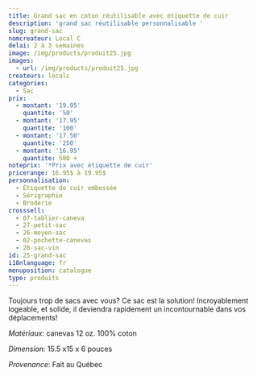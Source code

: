 ```yaml
---
title: Grand sac en coton réutilisable avec étiquette de cuir
description: 'grand sac réutilisable personnalisable '
slug: grand-sac
nomcreateur: Local C
delai: 2 à 3 semaines
image: /img/products/produit25.jpg
images:
  - url: /img/products/produit25.jpg
createurs: localc
categories:
  - Sac
prix:
  - montant: '19.95'
    quantite: '50'
  - montant: '17.95'
    quantite: '100'
  - montant: '17.50'
    quantite: '250'
  - montant: '16.95'
    quantite: 500 +
noteprix: '*Prix avec étiquette de cuir'
pricerange: 16.95$ à 19.95$
personnalisation:
  - Étiquette de cuir embossée
  - Sérigraphie
  - Broderie
crosssell:
  - 07-tablier-caneva
  - 27-petit-sac
  - 26-moyen-sac
  - 02-pochette-canevas
  - 28-sac-vin
id: 25-grand-sac
i18nlanguage: fr
menuposition: catalogue
type: produits
---
```

Toujours trop de sacs avec vous? Ce sac est la solution! Incroyablement logeable, et solide, il deviendra rapidement un incontournable dans vos déplacements!

_Matériaux_: canevas 12 oz. 100% coton

_Dimension:_ 15.5 x15 x 6 pouces

*Provenance*: Fait au Québec

